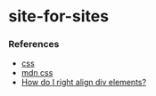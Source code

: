 # site-for-sites

### References
- [css](https://www.w3schools.com/cssref/tryit.php?filename=trycss_unit_vw)
- [mdn css](https://developer.mozilla.org/en-US/docs/Web/CSS/flex-direction)
- [How do I right align div elements?](https://stackoverflow.com/questions/7693224/how-do-i-right-align-div-elements)